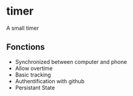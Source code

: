 # timer
A small timer

## Fonctions
- Synchronized between computer and phone
- Allow overtime
- Basic tracking
- Authentification with github
- Persistant State
